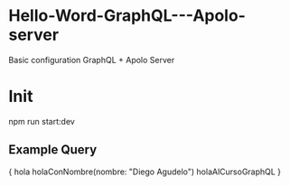 # Hello-Word-GraphQL---Apolo-server
Basic configuration GraphQL + Apolo Server


# Init

npm run start:dev

## Example Query

{
  hola
  holaConNombre(nombre: "Diego Agudelo")
  holaAlCursoGraphQL
}
